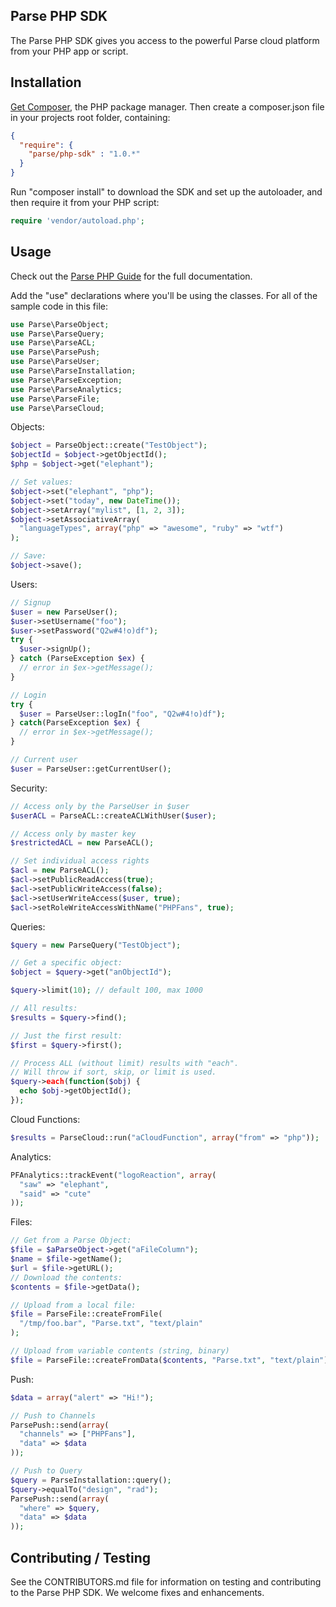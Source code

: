 Parse PHP SDK
-------------

The Parse PHP SDK gives you access to the powerful Parse cloud platform
from your PHP app or script.

Installation
------------

[Get Composer], the PHP package manager.  Then create a composer.json file in
 your projects root folder, containing:

```json
{
  "require": {
    "parse/php-sdk" : "1.0.*"
  }
}
```

Run "composer install" to download the SDK and set up the autoloader,
and then require it from your PHP script:

```php
require 'vendor/autoload.php';
```

Usage
-----

Check out the [Parse PHP Guide] for the full documentation.

Add the "use" declarations where you'll be using the classes.  For all of the
sample code in this file:

```php
use Parse\ParseObject;
use Parse\ParseQuery;
use Parse\ParseACL;
use Parse\ParsePush;
use Parse\ParseUser;
use Parse\ParseInstallation;
use Parse\ParseException;
use Parse\ParseAnalytics;
use Parse\ParseFile;
use Parse\ParseCloud;
```

Objects:

```php
$object = ParseObject::create("TestObject");
$objectId = $object->getObjectId();
$php = $object->get("elephant");

// Set values:
$object->set("elephant", "php");
$object->set("today", new DateTime());
$object->setArray("mylist", [1, 2, 3]);
$object->setAssociativeArray(
  "languageTypes", array("php" => "awesome", "ruby" => "wtf")
);

// Save:
$object->save();
```

Users:

```php
// Signup
$user = new ParseUser();
$user->setUsername("foo");
$user->setPassword("Q2w#4!o)df");
try {
  $user->signUp();
} catch (ParseException $ex) {
  // error in $ex->getMessage();
}

// Login
try {
  $user = ParseUser::logIn("foo", "Q2w#4!o)df");
} catch(ParseException $ex) {
  // error in $ex->getMessage();
}

// Current user
$user = ParseUser::getCurrentUser();
```

Security:

```php
// Access only by the ParseUser in $user
$userACL = ParseACL::createACLWithUser($user);

// Access only by master key
$restrictedACL = new ParseACL();

// Set individual access rights
$acl = new ParseACL();
$acl->setPublicReadAccess(true);
$acl->setPublicWriteAccess(false);
$acl->setUserWriteAccess($user, true);
$acl->setRoleWriteAccessWithName("PHPFans", true);
```

Queries:

```php
$query = new ParseQuery("TestObject");

// Get a specific object:
$object = $query->get("anObjectId");

$query->limit(10); // default 100, max 1000

// All results:
$results = $query->find();

// Just the first result:
$first = $query->first();

// Process ALL (without limit) results with "each".
// Will throw if sort, skip, or limit is used.
$query->each(function($obj) {
  echo $obj->getObjectId();
});
```

Cloud Functions:

```php
$results = ParseCloud::run("aCloudFunction", array("from" => "php"));
```

Analytics:

```php
PFAnalytics::trackEvent("logoReaction", array(
  "saw" => "elephant",
  "said" => "cute"
));
```

Files:

```php
// Get from a Parse Object:
$file = $aParseObject->get("aFileColumn");
$name = $file->getName();
$url = $file->getURL();
// Download the contents:
$contents = $file->getData();

// Upload from a local file:
$file = ParseFile::createFromFile(
  "/tmp/foo.bar", "Parse.txt", "text/plain"
);

// Upload from variable contents (string, binary)
$file = ParseFile::createFromData($contents, "Parse.txt", "text/plain");
```

Push:

```php
$data = array("alert" => "Hi!");

// Push to Channels
ParsePush::send(array(
  "channels" => ["PHPFans"],
  "data" => $data
));

// Push to Query
$query = ParseInstallation::query();
$query->equalTo("design", "rad");
ParsePush::send(array(
  "where" => $query,
  "data" => $data
));
```

Contributing / Testing
----------------------

See the CONTRIBUTORS.md file for information on testing and contributing to
the Parse PHP SDK.  We welcome fixes and enhancements.

[Get Composer]: https://getcomposer.org/download/
[Parse PHP Guide]: https://www.parse.com/docs/php_guide
